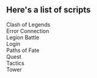 <h2>Here's a list of scripts</h2> 
<p> 
Clash of Legends<br>
Error Connection<br>
Legion Battle<br>
Login<br>
Paths of Fate<br>
Quest<br>
Tactics<br> 
Tower<br>
</p>


